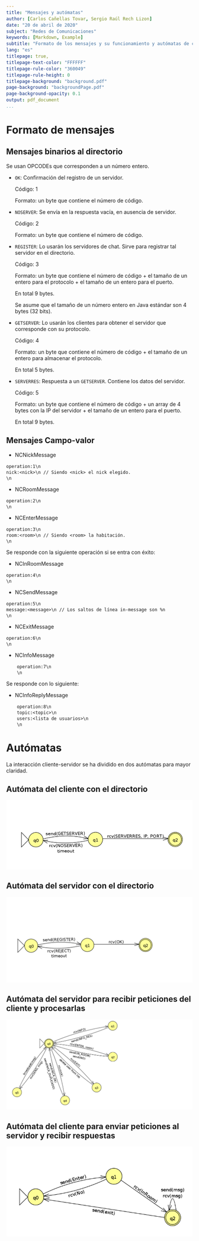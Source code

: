 ```yaml
---
title: "Mensajes y autómatas"
author: [Carlos Cañellas Tovar, Sergio Raúl Rech Lizon]
date: "20 de abril de 2020"
subject: "Redes de Comunicaciones"
keywords: [Markdown, Example]
subtitle: "Formato de los mensajes y su funcionamiento y autómatas de cada aplicación"
lang: "es"
titlepage: true,
titlepage-text-color: "FFFFFF"
titlepage-rule-color: "360049"
titlepage-rule-height: 0
titlepage-background: "background.pdf"
page-background: "backgroundPage.pdf"
page-background-opacity: 0.1
output: pdf_document
...
```


# Formato de mensajes

## Mensajes binarios al directorio

Se usan OPCODEs que corresponden a un número entero.

- `OK`: Confirmación del registro de un servidor.

    Código: 1
    
    Formato: un byte que contiene el número de código.

- `NOSERVER`: Se envía en la respuesta vacía, en ausencia de servidor.

    Código: 2
    
    Formato: un byte que contiene el número de código.

- `REGISTER`: Lo usarán los servidores de chat. Sirve para registrar tal servidor en el directorio.

    Código: 3
    
    Formato: un byte que contiene el número de código + el tamaño de un entero para el protocolo + el tamaño de un entero para el puerto.
    
    En total 9 bytes.
    
    Se asume que el tamaño de un número entero en Java estándar son 4 bytes (32 bits).

- `GETSERVER`: Lo usarán los clientes para obtener el servidor que corresponde con su protocolo.

    Código: 4
    
    Formato: un byte que contiene el número de código + el tamaño de un entero para almacenar el protocolo.
    
    En total 5 bytes.

- `SERVERRES`: Respuesta a un `GETSERVER`. Contiene los datos del servidor.

    Código: 5
    
    Formato: un byte que contiene el número de código + un array de 4 bytes con la IP del servidor + el tamaño de un entero para el puerto.

    En total 9 bytes.

## Mensajes Campo-valor

- NCNickMessage

```
operation:1\n
nick:<nick>\n // Siendo <nick> el nick elegido.
\n
```

- NCRoomMessage

```
operation:2\n
\n
```

- NCEnterMessage
```
operation:3\n
room:<room>\n // Siendo <room> la habitación.
\n
```
Se responde con la siguiente operación si se entra con éxito:

- NCInRoomMessage
```
operation:4\n
\n
```
- NCSendMessage
```
operation:5\n
message:<message>\n // Los saltos de línea in-message son %n
\n
```

- NCExitMessage
```
operation:6\n
\n
```

- NCInfoMessage
```
	operation:7\n
	\n
```
Se responde con lo siguiente:

- NCInfoReplyMessage
```
	operation:8\n
	topic:<topic>\n
	users:<lista de usuarios>\n
	\n
```

# Autómatas

La interacción cliente-servidor se ha dividido en dos autómatas para mayor claridad.

## Autómata del cliente con el directorio

![Autómata de cliente a directorio](./cliente_dir.png)

## Autómata del servidor con el directorio

![Autómata de servidor a directorio](./srv_dir.png)


## Autómata del servidor para recibir peticiones del cliente y procesarlas

![Autómata de servidor a cliente](./servidor.png)

## Autómata del cliente para enviar peticiones al servidor y recibir respuestas

![Autómata de cliente a servidor](./cliente.png)
